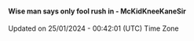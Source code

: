 #### Wise man says only fool rush in - McKidKneeKaneSir
Updated on 25/01/2024 - 00:42:01 (UTC) Time Zone

